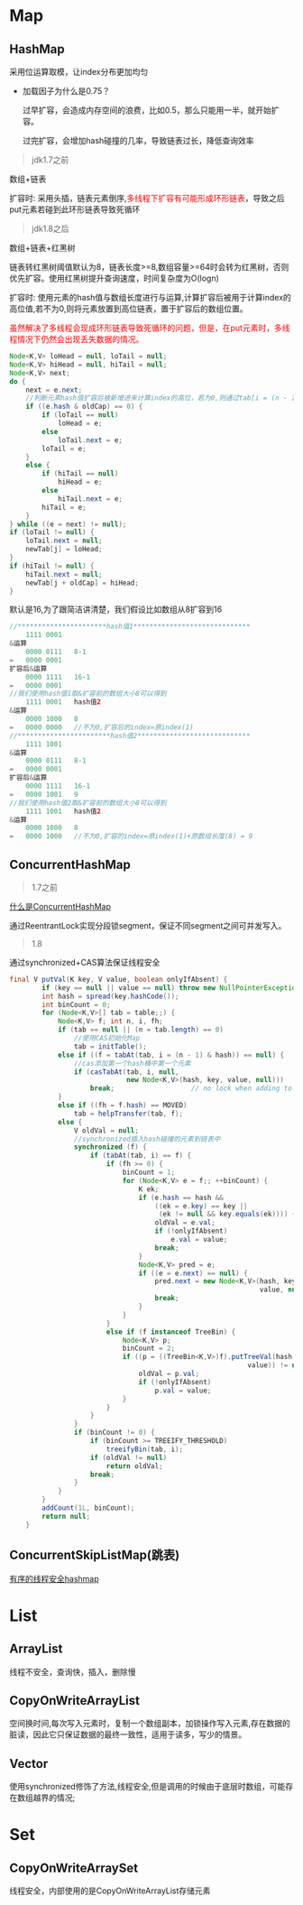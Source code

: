 # Map

## HashMap

采用位运算取模，让index分布更加均匀

- 加载因子为什么是0.75？

  过早扩容，会造成内存空间的浪费，比如0.5，那么只能用一半，就开始扩容。

  过完扩容，会增加hash碰撞的几率，导致链表过长，降低查询效率

>  jdk1.7之前

数组+链表

扩容时:	采用头插，链表元素倒序,<span style="color:red">多线程下扩容有可能形成环形链表</span>，导致之后put元素若碰到此环形链表导致死循环

> jdk1.8之后

数组+链表+红黑树

链表转红黑树阈值默认为8，链表长度>=8,数组容量>=64时会转为红黑树，否则优先扩容。使用红黑树提升查询速度，时间复杂度为O(logn)

扩容时: 	使用元素的hash值与数组长度进行与运算,计算扩容后被用于计算index的高位值,若不为0,则将元素放置到高位链表，置于扩容后的数组位置。

<span style="color:red">虽然解决了多线程会现成环形链表导致死循环的问题，但是，在put元素时，多线程情况下仍然会出现丢失数据的情况。</span>

```java
Node<K,V> loHead = null, loTail = null;
Node<K,V> hiHead = null, hiTail = null;
Node<K,V> next;
do {
    next = e.next;
    //判断元素hash值扩容后被新增进来计算index的高位，若为0,则通过tab[i = (n - 1) & hash])还是在数组原下标
    if ((e.hash & oldCap) == 0) {
        if (loTail == null)
            loHead = e;
        else
            loTail.next = e;
        loTail = e;
    }
    else {
        if (hiTail == null)
            hiHead = e;
        else
            hiTail.next = e;
        hiTail = e;
    }
} while ((e = next) != null);
if (loTail != null) {
    loTail.next = null;
    newTab[j] = loHead;
}
if (hiTail != null) {
    hiTail.next = null;
    newTab[j + oldCap] = hiHead;
}
```

默认是16,为了跟简洁讲清楚，我们假设比如数组从8扩容到16

```java
//**********************hash值1*****************************
	1111 0001	
&运算
    0000 0111   8-1
=   0000 0001
扩容后&运算
    0000 1111   16-1
=	0000 0001
//我们使用hash值1取&扩容前的数组大小8可以得到
	1111 0001	hash值2
&运算
    0000 1000   8
=   0000 0000   //不为0,扩容后的index=原index(1)
//***********************hash值2****************************      
	1111 1001	
&运算
    0000 0111   8-1
=   0000 0001
扩容后&运算
    0000 1111   16-1
=	0000 1001	9
//我们使用hash值2取&扩容前的数组大小8可以得到
	1111 1001	hash值2
&运算
    0000 1000   8
=   0000 1000   //不为0,扩容的index=原index(1)+原数组长度(8) = 9
```

## ConcurrentHashMap

> 1.7之前

[什么是ConcurrentHashMap](https://mp.weixin.qq.com/s/1yWSfdz0j-PprGkDgOomhQ)

通过ReentrantLock实现分段锁segment，保证不同segment之间可并发写入。

> 1.8

通过synchronized+CAS算法保证线程安全

```java
final V putVal(K key, V value, boolean onlyIfAbsent) {
        if (key == null || value == null) throw new NullPointerException();
        int hash = spread(key.hashCode());
        int binCount = 0;
        for (Node<K,V>[] tab = table;;) {
            Node<K,V> f; int n, i, fh;
            if (tab == null || (n = tab.length) == 0)
                //使用CAS初始化Map
                tab = initTable();
            else if ((f = tabAt(tab, i = (n - 1) & hash)) == null) {
                //cas添加第一个hash桶中第一个元素
                if (casTabAt(tab, i, null,
                             new Node<K,V>(hash, key, value, null)))
                    break;                   // no lock when adding to empty bin
            }
            else if ((fh = f.hash) == MOVED)
                tab = helpTransfer(tab, f);
            else {
                V oldVal = null;
                //synchronized插入hash碰撞的元素到链表中
                synchronized (f) {
                    if (tabAt(tab, i) == f) {
                        if (fh >= 0) {
                            binCount = 1;
                            for (Node<K,V> e = f;; ++binCount) {
                                K ek;
                                if (e.hash == hash &&
                                    ((ek = e.key) == key ||
                                     (ek != null && key.equals(ek)))) {
                                    oldVal = e.val;
                                    if (!onlyIfAbsent)
                                        e.val = value;
                                    break;
                                }
                                Node<K,V> pred = e;
                                if ((e = e.next) == null) {
                                    pred.next = new Node<K,V>(hash, key,
                                                              value, null);
                                    break;
                                }
                            }
                        }
                        else if (f instanceof TreeBin) {
                            Node<K,V> p;
                            binCount = 2;
                            if ((p = ((TreeBin<K,V>)f).putTreeVal(hash, key,
                                                           value)) != null) {
                                oldVal = p.val;
                                if (!onlyIfAbsent)
                                    p.val = value;
                            }
                        }
                    }
                }
                if (binCount != 0) {
                    if (binCount >= TREEIFY_THRESHOLD)
                        treeifyBin(tab, i);
                    if (oldVal != null)
                        return oldVal;
                    break;
                }
            }
        }
        addCount(1L, binCount);
        return null;
    }
```



## ConcurrentSkipListMap(跳表)

[有序的线程安全hashmap](https://blog.csdn.net/sunxianghuang/article/details/52221913)

# List

## ArrayList

线程不安全，查询快，插入，删除慢

## CopyOnWriteArrayList

空间换时间,每次写入元素时，复制一个数组副本，加锁操作写入元素,存在数据的脏读，因此它只保证数据的最终一致性，适用于读多，写少的情景。

## Vector

使用synchronized修饰了方法,线程安全,但是调用的时候由于底层时数组，可能存在数组越界的情况;

# Set

## CopyOnWriteArraySet

线程安全，内部使用的是CopyOnWriteArrayList存储元素

